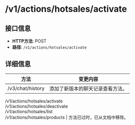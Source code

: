# /v1/actions/hotsales/activate

## 接口信息

- **HTTP方法**: POST
- **路径**: `/v1/actions/hotsales/activate`

## 详细信息

方法 | 变更内容  
---|---  
/v3/chat/history | 添加了新版本的聊天记录查看方法。  
/v1/actions/hotsales/activate   
/v1/actions/hotsales/deactivate   
/v1/actions/hotsales/list   
/v1/actions/hotsales/products | 方法已过时，已从文档中移除。
